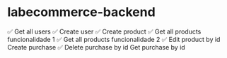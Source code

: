 # labecommerce-backend

✅ Get all users
✅  Create user
✅ Create product
✅ Get all products funcionalidade 1
✅ Get all products funcionalidade 2
✅ Edit product by id
    Create purchase
✅ Delete purchase by id
   Get purchase by id